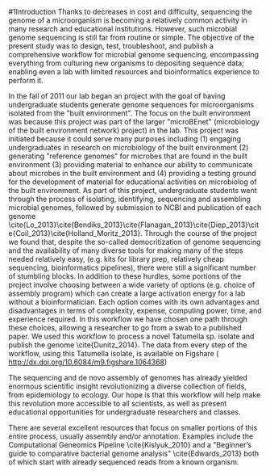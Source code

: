 #1Introduction
Thanks to decreases in cost and difficulty, sequencing the genome of a microorganism is becoming a relatively common activity in many research and educational institutions. However, such microbial genome sequencing is still far from routine or simple. The objective of the present study was to design, test, troubleshoot, and publish a comprehensive workflow for microbial genome sequencing, encompassing everything from culturing new organisms to depositing sequence data; enabling even a lab with limited resources and bioinformatics experience to perform it.

In the fall of 2011 our lab began an project with the goal of having undergraduate students generate genome sequences for microorganisms isolated from the "built environment". The focus on the built environment was because this project was part of the larger "microBEnet" (microbiology of the built environment network) project) in the lab.  This project was initiated because it could serve many purposes including (1) engaging undergraduates in research on microbiology of the built environment (2) generating "reference genomes" for microbes that are found in the built environment (3) providing material to enhance our ability to communicate about microbes in the built environment and (4) providing a testing ground for the development of material for educational activities on microbiolog of the built environment.  As part of this project, undergraduate students went through the process of isolating, identifying, sequencing and assembling microbial genomes, followed by submission to NCBI and publication of each genome \cite{Lo_2013}\cite{Bendiks_2013}\cite{Flanagan_2013}\cite{Diep_2013}\cite{Coil_2013}\cite{Holland_Moritz_2013}.  Through the course of the project we found that, despite the so-called democritization of genome sequencing and the availability of many diverse tools for making many of the steps needed relatively easy, (e.g. kits for library prep, relatively cheap sequencing, bioinformatics pipelines), there were still a significant number of stumbling blocks.  In addition to these hurdles, some portions of the project involve choosing between a wide variety of options (e.g. choice of assembly program) which can create a large activation energy for a lab without a bioinformatician.  Each option comes with its own advantages and disadvantages in terms of complexity, expense, computing power, time, and experience required. In this workflow we have chosen one path through these choices, allowing a researcher to go from a swab to a published paper.  We used this workflow to process a novel Tatumella sp. isolate and publish the genome \cite{Dunitz_2014}.  The data from every step of the workflow, using this Tatumella isolate, is available on Figshare (
http://dx.doi.org/10.6084/m9.figshare.1064368)

The sequencing and de novo assembly of genomes has already yielded enormous scientific insight revolutionizing a diverse collection of fields, from epidemiology to ecology.   Our hope is that this workflow will help make this revolution more accessible to all scientists, as well as present educational opportunities for undergraduate researchers and classes.
 
There are several excellent resources that focus on smaller portions of this entire process, usually assembly and/or annotation.   Examples include the Computational Geneomics Pipeline \cite{Kislyuk_2010}  and a "Beginner’s guide to comparative bacterial genome analysis" \cite{Edwards_2013} both of which start with already sequenced reads from a known organism.

